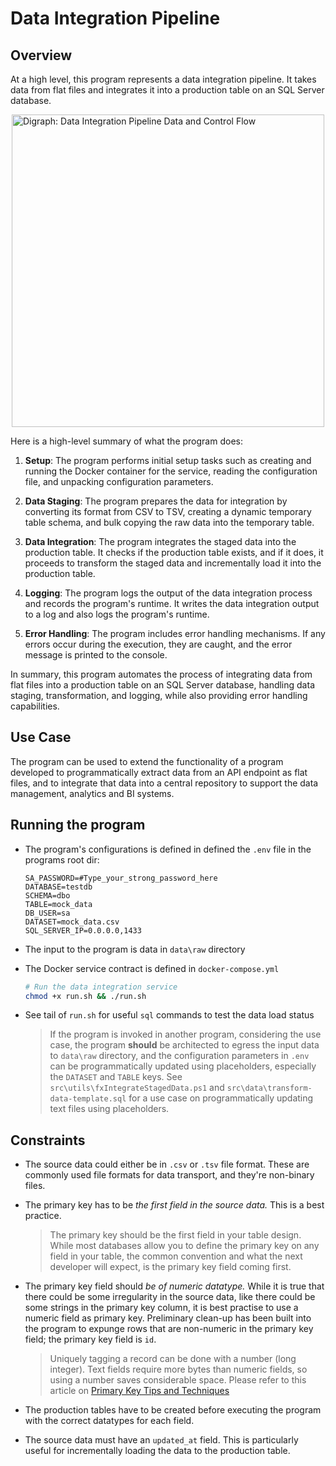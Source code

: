 # Data Integration Pipeline

## Overview
At a high level, this program represents a data integration pipeline. It takes data from flat files and integrates it into a production table on an SQL Server database. 

<img src="https://github.com/richardogoma/data-integration-pipeline/assets/108296666/22445f16-b39e-4e72-a61a-19eb76764ad1" alt="Digraph: Data Integration Pipeline Data and Control Flow" style="display: block; margin-left: auto; margin-right: auto;" width="500" height="500">

Here is a high-level summary of what the program does:

1. **Setup**: The program performs initial setup tasks such as creating and running the Docker container for the service, reading the configuration file, and unpacking configuration parameters.

2. **Data Staging**: The program prepares the data for integration by converting its format from CSV to TSV, creating a dynamic temporary table schema, and bulk copying the raw data into the temporary table.

3. **Data Integration**: The program integrates the staged data into the production table. It checks if the production table exists, and if it does, it proceeds to transform the staged data and incrementally load it into the production table.

4. **Logging**: The program logs the output of the data integration process and records the program's runtime. It writes the data integration output to a log and also logs the program's runtime.

5. **Error Handling**: The program includes error handling mechanisms. If any errors occur during the execution, they are caught, and the error message is printed to the console.

In summary, this program automates the process of integrating data from flat files into a production table on an SQL Server database, handling data staging, transformation, and logging, while also providing error handling capabilities.

## Use Case
The program can be used to extend the functionality of a program developed to programmatically extract data from an API endpoint as flat files, and to integrate that data into a central repository to support the data management, analytics and BI systems.

## Running the program
* The program's configurations is defined in defined the `.env` file in the programs root dir:
    ```env
    SA_PASSWORD=#Type_your_strong_password_here
    DATABASE=testdb
    SCHEMA=dbo
    TABLE=mock_data
    DB_USER=sa
    DATASET=mock_data.csv
    SQL_SERVER_IP=0.0.0.0,1433
    ```
* The input to the program is data in `data\raw` directory
* The Docker service contract is defined in `docker-compose.yml`

    ```bash
    # Run the data integration service
    chmod +x run.sh && ./run.sh
    ```
* See tail of `run.sh` for useful `sql` commands to test the data load status
        
    > If the program is invoked in another program, considering the use case, the program **should** be architected to egress the input data to `data\raw` directory, and the configuration parameters in `.env` can be programmatically updated using placeholders, especially the `DATASET` and `TABLE` keys. 
    See `src\utils\fxIntegrateStagedData.ps1` and `src\data\transform-data-template.sql` for a use case on programmatically updating text files using placeholders.

## Constraints
* The source data could either be in `.csv` or `.tsv` file format. These are commonly used file formats for data transport, and they're non-binary files.
* The primary key has to be _the first field in the source data._ This is a best practice.

    > The primary key should be the first field in your table design. While most databases allow you to define the primary key on any field in your table, the common convention and what the next developer will expect, is the primary key field coming first.

* The primary key field should _be of numeric datatype._ While it is true that there could be some irregularity in the source data, like there could be some strings in the primary key column, it is best practise to use a numeric field as primary key. Preliminary clean-up has been built into the program to expunge rows that are non-numeric in the primary key field; the primary key field is `id`. 

    > Uniquely tagging a record can be done with a number (long integer). Text fields require more bytes than numeric fields, so using a number saves considerable space. Please refer to this article on [Primary Key Tips and Techniques](https://www.fmsinc.com/free/newtips/PrimaryKey.asp)

* The production tables have to be created before executing the program with the correct datatypes for each field. 

* The source data must have an `updated_at` field. This is particularly useful for incrementally loading the data to the production table.



